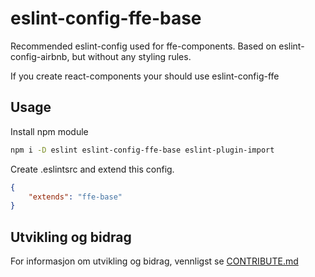 # eslint-config-ffe-base

Recommended eslint-config used for ffe-components. Based on eslint-config-airbnb, but without any styling rules.

If you create react-components your should use eslint-config-ffe

## Usage

Install npm module

```bash
npm i -D eslint eslint-config-ffe-base eslint-plugin-import
```

Create .eslintsrc and extend this config.

```json
{
    "extends": "ffe-base"
}
```

## Utvikling og bidrag

For informasjon om utvikling og bidrag, vennligst se
[CONTRIBUTE.md](***REMOVED***)